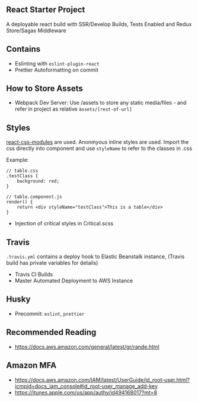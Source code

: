 ## React Starter Project

A deployable react build with SSR/Develop Builds, Tests Enabled and Redux Store/Sagas Middleware


## Contains
* Eslinting with `eslint-plugin-react`
* Prettier Autoformatting on commit

## How to Store Assets
* Webpack Dev Server: Use /assets to store any static media/files - and refer in project as relative `àssets/[rest-of-url]`

## Styles

[react-css-modules](https://github.com/gajus/react-css-modules) are used. Anonmyous inline styles are used.
Import the css directly into component and use `styleName` to refer to the classes in .css

Example:

```
// table.css
.testClass {
    background: red;
}

// table.component.js
render() {
    return <div styleName="testClass">This is a table</div>
}
```
* Injection of critical styles in Critical.scss


## Travis

`.travis.yml` contains a deploy hook to Elastic Beanstalk instance, (Travis build has private variables for details)
* Travis CI Builds
* Master Automated Deployment to AWS Instance

## Husky

* Precommit: `eslint`, `prettier`

## Recommended Reading

* https://docs.aws.amazon.com/general/latest/gr/rande.html

##

## Amazon MFA

* https://docs.aws.amazon.com/IAM/latest/UserGuide/id_root-user.html?icmpid=docs_iam_console#id_root-user_manage_add-key
* https://itunes.apple.com/us/app/authy/id494168017?mt=8
